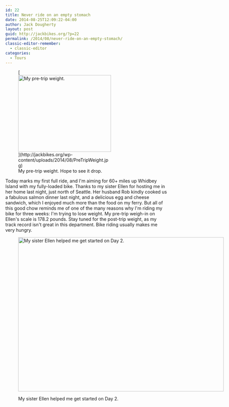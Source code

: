 ```yaml
---
id: 22
title: Never ride on an empty stomach
date: 2014-08-25T12:09:22-04:00
author: Jack Dougherty
layout: post
guid: http://jackbikes.org/?p=22
permalink: /2014/08/never-ride-on-an-empty-stomach/
classic-editor-remember:
  - classic-editor
categories:
  - Tours
---
```

<figure id="attachment_24" aria-describedby="caption-attachment-24" style="width: 289px" class="wp-caption alignright">[<img class="size-full wp-image-24" src="http://jackbikes.org/wp-content/uploads/2014/08/PreTripWeight.jpg" alt="My pre-trip weight. " width="289" height="239" />](http://jackbikes.org/wp-content/uploads/2014/08/PreTripWeight.jpg)<figcaption id="caption-attachment-24" class="wp-caption-text">My pre-trip weight. Hope to see it drop.</figcaption></figure>

Today marks my first full ride, and I'm aiming for 60+ miles up Whidbey Island with my fully-loaded bike. Thanks to my sister Ellen for hosting me in her home last night, just north of Seattle. Her husband Rob kindly cooked us a fabulous salmon dinner last night, and a delicious egg and cheese sandwich, which I enjoyed much more than the food on my ferry. But all of this good chow reminds me of one of the many reasons why I'm riding my bike for three weeks: I'm trying to lose weight. My pre-trip weigh-in on Ellen's scale is 178.2 pounds. Stay tuned for the post-trip weight, as my track record isn't great in this department. Bike riding usually makes me very hungry.<figure id="attachment_25" aria-describedby="caption-attachment-25" style="width: 640px" class="wp-caption alignright">

[<img class="size-full wp-image-25" src="http://jackbikes.org/wp-content/uploads/2014/08/EllenJack.jpg" alt="My sister Ellen helped me get started on Day 2." width="640" height="480" srcset="https://jackbikes.org/wp-content/uploads/2014/08/EllenJack.jpg 640w, https://jackbikes.org/wp-content/uploads/2014/08/EllenJack-300x225.jpg 300w" sizes="(max-width: 640px) 100vw, 640px" />](http://jackbikes.org/wp-content/uploads/2014/08/EllenJack.jpg)<figcaption id="caption-attachment-25" class="wp-caption-text">My sister Ellen helped me get started on Day 2.</figcaption></figure>
